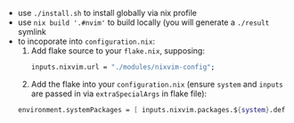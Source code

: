 - use `./install.sh` to install globally via nix profile
- use `nix build '.#nvim'` to build locally (you will generate a `./result` symlink
- to incoporate into `configuration.nix`:
  1. Add flake source to your `flake.nix`, supposing:
     ```nix
     inputs.nixvim.url = "./modules/nixvim-config";
     ```
  2. Add the flake into your `configuration.nix` (ensure `system` and `inputs` are passed in via `extraSpecialArgs` in flake file):
    ```nix
    environment.systemPackages = [ inputs.nixvim.packages.${system}.default ];
    ```
